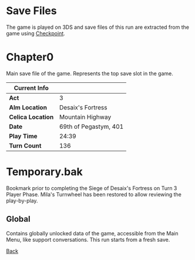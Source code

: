 # Save Files

The game is played on 3DS and save files of this run are extracted from the game using [Checkpoint](https://github.com/FlagBrew/Checkpoint).

# Chapter0

Main save file of the game. Represents the top save slot in the game.

| Current Info        | <!-- -->              |
| ------------------- | --------------------- |
| **Act**             | 3                     |
| **Alm Location**    | Desaix's Fortress     |
| **Celica Location** | Mountain Highway      |
| **Date**            | 69th of Pegastym, 401 |
| **Play Time**       | 24:39                 |
| **Turn Count**      | 136                   |

# Temporary.bak

Bookmark prior to completing the Siege of Desaix's Fortress on Turn 3 Player Phase. Mila's Turnwheel has been restored to allow reviewing the play-by-play.

## Global

Contains globally unlocked data of the game, accessible from the Main Menu, like support conversations. This run starts from a fresh save.

[Back](../README.md)

